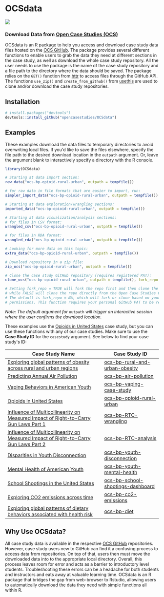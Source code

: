 # OCSdata

![](https://github.com/mbreshock/OCSdata/actions/workflows/check-standard.yaml/badge.svg)

### Download Data from [Open Case Studies (OCS)](https://www.opencasestudies.org/)

OCSdata is an R package to help you access and download case study data files hosted on the [OCS GitHub](https://github.com/opencasestudies). The package provides several different functions to enable users to grab the data they need at different sections in the case study, as well as download the whole case study repository. All the user needs to use the package is the name of the case study repository and a file path to the directory where the data should be saved. The package relies on the `GET()` function from [httr](https://cran.r-project.org/package=httr) to access files through the GitHub API. The functions `use_zip()` and `create_from_github()` from [usethis](https://usethis.r-lib.org/) are used to clone and/or download the case study repositories. 

## Installation 

```R
# install.packages("devtools")
devtools::install_github("opencasestudies/OCSdata")
```

## Examples

These examples download the data files to temporary directories to avoid 
overwriting local files. If you'd like to save the files elsewhere, 
specify the file path to the desired download location in the `outpath` argument.
Or, leave the argument blank to interactively specify a directory with the R console. 

```R
library(OCSdata)

# Starting at data import section:
raw_data("ocs-bp-opioid-rural-urban", outpath = tempfile())

# for raw data in file formats that are easier to import, run:
simpler_import_data("ocs-bp-opioid-rural-urban", outpath = tempfile())

# Starting at data exploration/wrangling sections: 
imported_data("ocs-bp-opioid-rural-urban", outpath = tempfile())

# Starting at data visualization/analysis sections:
# for files in CSV format: 
wrangled_csv("ocs-bp-opioid-rural-urban", outpath = tempfile())

# for files in RDA format: 
wrangled_rda("ocs-bp-opioid-rural-urban", outpath = tempfile())

# Looking for more data on this topic: 
extra_data("ocs-bp-opioid-rural-urban", outpath = tempfile())

# Download repository in a zip file: 
zip_ocs("ocs-bp-opioid-rural-urban", outpath = tempfile())

# Clone the case study GitHub repository (requires registered PAT): 
clone_ocs("ocs-bp-opioid-rural-urban", outpath = tempfile(), fork_repo = TRUE)

# Setting fork_repo = TRUE will fork the repo first and then clone the fork, 
# while FALSE will clone the repo directly from the Open Case Studies GitHub. 
# The default is fork_repo = NA, which will fork or clone based on your repository 
# permissions. This function requires your personal GitHub PAT to be registered in RStudio. 

```
*Note: The default argument for* `outpath` *will trigger an interactive session* 
*where the user confirms the download location.*

These examples use the [Opioids in United States](https://github.com/opencasestudies/ocs-bp-opioid-rural-urban) case study, but you can use these functions with any of our case studies. Make sure to use the **Case Study ID** for the `casestudy` argument. See below to find your case study's ID:

| Case Study Name | Case Study ID |  
| --------------- | ------------- |
| [Exploring global patterns of obesity across rural and urban regions](https://www.opencasestudies.org/ocs-bp-rural-and-urban-obesity/) | [ocs-bp-rural-and-urban-obesity](https://github.com/opencasestudies/ocs-bp-rural-and-urban-obesity) |
| [Predicting Annual Air Pollution](https://www.opencasestudies.org/ocs-bp-air-pollution/) | [ocs-bp-air-pollution](https://github.com/opencasestudies/ocs-bp-air-pollution) |
| [Vaping Behaviors in American Youth](https://www.opencasestudies.org/ocs-bp-vaping-case-study/) | [ocs-bp-vaping-case-study](https://github.com/opencasestudies/ocs-bp-vaping-case-study) |
| [Opioids in United States](https://www.opencasestudies.org/ocs-bp-opioid-rural-urban/) | [ocs-bp-opioid-rural-urban](https://github.com/opencasestudies/ocs-bp-opioid-rural-urban) |
| [Influence of Multicollinearity on Measured Impact of Right-to-Carry Gun Laws Part 1](https://www.opencasestudies.org/ocs-bp-RTC-wrangling/) | [ocs-bp-RTC-wrangling](https://github.com/opencasestudies/ocs-bp-RTC-wrangling) |
| [Influence of Multicollinearity on Measured Impact of Right-to-Carry Gun Laws Part 2](https://www.opencasestudies.org/ocs-bp-RTC-analysis/) | [ocs-bp-RTC-analysis](https://github.com/opencasestudies/ocs-bp-RTC-analysis) |
| [Disparities in Youth Disconnection](https://www.opencasestudies.org/ocs-bp-youth-disconnection/) | [ocs-bp-youth-disconnection](https://github.com/opencasestudies/ocs-bp-youth-disconnection) |
| [Mental Health of American Youth](https://www.opencasestudies.org/ocs-bp-youth-mental-health/) | [ocs-bp-youth-mental-health](https://github.com/opencasestudies/ocs-bp-youth-mental-health) |
| [School Shootings in the United States](https://www.opencasestudies.org/ocs-bp-school-shootings-dashboard/) | [ocs-bp-school-shootings-dashboard](https://github.com/opencasestudies/ocs-bp-school-shootings-dashboard) |
| [Exploring CO2 emissions across time](https://www.opencasestudies.org/ocs-bp-co2-emissions/) | [ocs-bp-co2-emissions](https://github.com/opencasestudies/ocs-bp-co2-emissions) |
| [Exploring global patterns of dietary behaviors associated with health risk](https://www.opencasestudies.org/ocs-bp-diet/) | [ocs-bp-diet](https://github.com/opencasestudies/ocs-bp-diet) |

## Why Use OCSdata?

All case study data is available in the respective [OCS GitHub](https://github.com/opencasestudies) repositories. However, case study users new to GitHub can find it a confusing process to access data from repositories. On top of that, users then must move the downloaded data into to the appropriate local directory. Overall, this process leaves room for error and acts as a barrier to introductory level students. Troubleshooting these errors can be a headache for both students and instructors and eats away at valuable learning time. OCSdata is an R package that bridges the gap from web-browser to Rstudio, allowing users to automatically download the data they need with simple functions all within R. 
